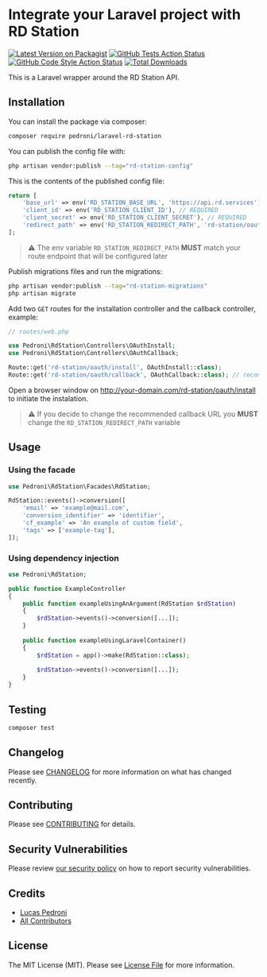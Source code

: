 # Integrate your Laravel project with RD Station

[![Latest Version on Packagist](https://img.shields.io/packagist/v/pedroni/laravel-rd-station.svg?style=flat-square)](https://packagist.org/packages/pedroni/laravel-rd-station)
[![GitHub Tests Action Status](https://img.shields.io/github/workflow/status/pedroni/laravel-rd-station/run-tests?label=tests)](https://github.com/pedroni/laravel-rd-station/actions?query=workflow%3Arun-tests+branch%3Amain)
[![GitHub Code Style Action Status](https://img.shields.io/github/workflow/status/pedroni/laravel-rd-station/Check%20&%20fix%20styling?label=code%20style)](https://github.com/pedroni/laravel-rd-station/actions?query=workflow%3A"Check+%26+fix+styling"+branch%3Amain)
[![Total Downloads](https://img.shields.io/packagist/dt/pedroni/laravel-rd-station.svg?style=flat-square)](https://packagist.org/packages/pedroni/laravel-rd-station)

This is a Laravel wrapper around the RD Station API.

## Installation

You can install the package via composer:

```bash
composer require pedroni/laravel-rd-station
```

You can publish the config file with:

```bash
php artisan vendor:publish --tag="rd-station-config"
```

This is the contents of the published config file:

```php
return [
    'base_url' => env('RD_STATION_BASE_URL', 'https://api.rd.services'),
    'client_id' => env('RD_STATION_CLIENT_ID'), // REQUIRED
    'client_secret' => env('RD_STATION_CLIENT_SECRET'), // REQUIRED
    'redirect_path' => env('RD_STATION_REDIRECT_PATH', 'rd-station/oauth/callback'),
];
```

> ⚠️ The env variable `RD_STATION_REDIRECT_PATH` **MUST** match your route endpoint that will be configured later

Publish migrations files and run the migrations:

```bash
php artisan vendor:publish --tag="rd-station-migrations"
php artisan migrate
```

Add two `GET` routes for the installation controller and the callback controller, example:

```php
// routes/web.php

use Pedroni\RdStation\Controllers\OAuthInstall;
use Pedroni\RdStation\Controllers\OAuthCallback;

Route::get('rd-station/oauth/install', OAuthInstall::class);
Route::get('rd-station/oauth/callback', OAuthCallback::class); // recommended
```

Open a browser window on http://your-domain.com/rd-station/oauth/install to initiate the instalation.

> ⚠️ If you decide to change the recommended callback URL you **MUST** change the `RD_STATION_REDIRECT_PATH` variable

## Usage

### Using the facade

```php
use Pedroni\RdStation\Facades\RdStation;

RdStation::events()->conversion([
    'email' => 'example@mail.com',
    'conversion_identifier' => 'identifier',
    'cf_example' => 'An example of custom field',
    'tags' => ['example-tag'],
]);
```

### Using dependency injection

```php
use Pedroni\RdStation;

public function ExampleController
{
    public function exampleUsingAnArgument(RdStation $rdStation)
    {
        $rdStation->events()->conversion([...]);
    }
    
    public function exampleUsingLaravelContainer()
    {
        $rdStation = app()->make(RdStation::class);
        
        $rdStation->events()->conversion([...]);
    }
}

```

## Testing

```bash
composer test
```

## Changelog

Please see [CHANGELOG](CHANGELOG.md) for more information on what has changed recently.

## Contributing

Please see [CONTRIBUTING](.github/CONTRIBUTING.md) for details.

## Security Vulnerabilities

Please review [our security policy](../../security/policy) on how to report security vulnerabilities.

## Credits

- [Lucas Pedroni](https://github.com/pedroni)
- [All Contributors](../../contributors)

## License

The MIT License (MIT). Please see [License File](LICENSE.md) for more information.
